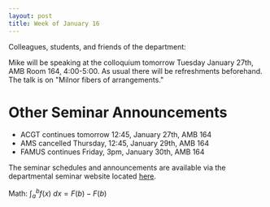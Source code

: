 ```yaml
---
layout: post
title: Week of January 16
---
```


Colleagues, students, and friends of the department:

Mike will be speaking at the colloquium tomorrow Tuesday January 27th, AMB Room 164, 4:00-5:00. As usual there will be refreshments beforehand.   The talk is on "Milnor fibers of arrangements."

# Other Seminar Announcements #

- ACGT continues tomorrow 12:45, January 27th, AMB 164
- AMS cancelled Thursday, 12:45, January 29th, AMB 164
- FAMUS continues Friday, 3pm, January 30th, AMB 164

The seminar schedules and announcements are available via the departmental seminar website located [here](http://naumathstat.github.io/seminars).

Math: $\int_a^b f(x)\ dx=F(b)-F(b)$
